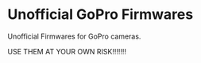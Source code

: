 Unofficial GoPro Firmwares
===========================

Unofficial Firmwares for GoPro cameras.

USE THEM AT YOUR OWN RISK!!!!!!!

